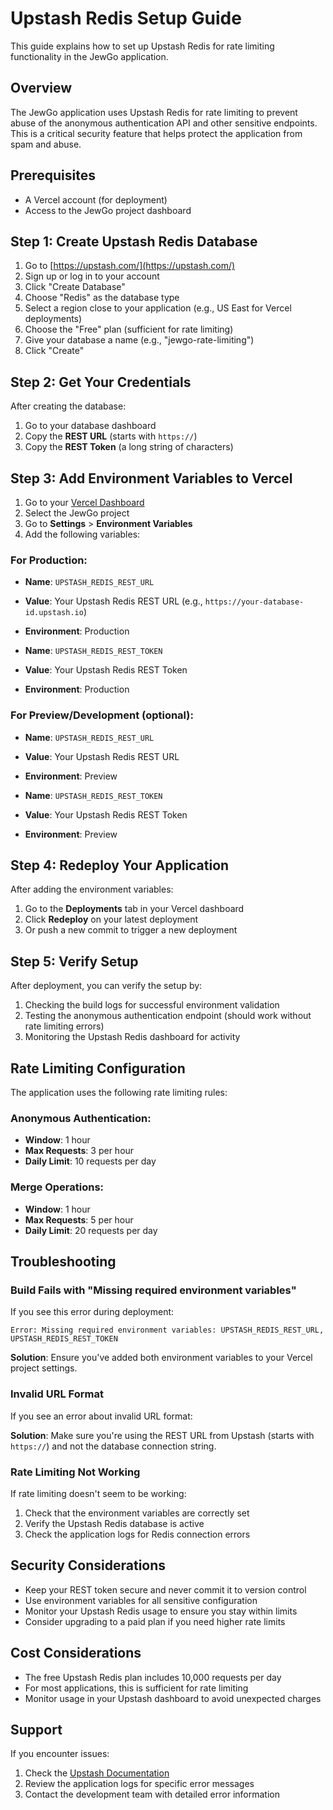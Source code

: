 # Upstash Redis Setup Guide

This guide explains how to set up Upstash Redis for rate limiting functionality in the JewGo application.

## Overview

The JewGo application uses Upstash Redis for rate limiting to prevent abuse of the anonymous authentication API and other sensitive endpoints. This is a critical security feature that helps protect the application from spam and abuse.

## Prerequisites

- A Vercel account (for deployment)
- Access to the JewGo project dashboard

## Step 1: Create Upstash Redis Database

1. Go to [https://upstash.com/](https://upstash.com/)
2. Sign up or log in to your account
3. Click "Create Database"
4. Choose "Redis" as the database type
5. Select a region close to your application (e.g., US East for Vercel deployments)
6. Choose the "Free" plan (sufficient for rate limiting)
7. Give your database a name (e.g., "jewgo-rate-limiting")
8. Click "Create"

## Step 2: Get Your Credentials

After creating the database:

1. Go to your database dashboard
2. Copy the **REST URL** (starts with `https://`)
3. Copy the **REST Token** (a long string of characters)

## Step 3: Add Environment Variables to Vercel

1. Go to your [Vercel Dashboard](https://vercel.com/dashboard)
2. Select the JewGo project
3. Go to **Settings** > **Environment Variables**
4. Add the following variables:

### For Production:
- **Name**: `UPSTASH_REDIS_REST_URL`
- **Value**: Your Upstash Redis REST URL (e.g., `https://your-database-id.upstash.io`)
- **Environment**: Production

- **Name**: `UPSTASH_REDIS_REST_TOKEN`
- **Value**: Your Upstash Redis REST Token
- **Environment**: Production

### For Preview/Development (optional):
- **Name**: `UPSTASH_REDIS_REST_URL`
- **Value**: Your Upstash Redis REST URL
- **Environment**: Preview

- **Name**: `UPSTASH_REDIS_REST_TOKEN`
- **Value**: Your Upstash Redis REST Token
- **Environment**: Preview

## Step 4: Redeploy Your Application

After adding the environment variables:

1. Go to the **Deployments** tab in your Vercel dashboard
2. Click **Redeploy** on your latest deployment
3. Or push a new commit to trigger a new deployment

## Step 5: Verify Setup

After deployment, you can verify the setup by:

1. Checking the build logs for successful environment validation
2. Testing the anonymous authentication endpoint (should work without rate limiting errors)
3. Monitoring the Upstash Redis dashboard for activity

## Rate Limiting Configuration

The application uses the following rate limiting rules:

### Anonymous Authentication:
- **Window**: 1 hour
- **Max Requests**: 3 per hour
- **Daily Limit**: 10 requests per day

### Merge Operations:
- **Window**: 1 hour
- **Max Requests**: 5 per hour
- **Daily Limit**: 20 requests per day

## Troubleshooting

### Build Fails with "Missing required environment variables"

If you see this error during deployment:

```
Error: Missing required environment variables: UPSTASH_REDIS_REST_URL, UPSTASH_REDIS_REST_TOKEN
```

**Solution**: Ensure you've added both environment variables to your Vercel project settings.

### Invalid URL Format

If you see an error about invalid URL format:

**Solution**: Make sure you're using the REST URL from Upstash (starts with `https://`) and not the database connection string.

### Rate Limiting Not Working

If rate limiting doesn't seem to be working:

1. Check that the environment variables are correctly set
2. Verify the Upstash Redis database is active
3. Check the application logs for Redis connection errors

## Security Considerations

- Keep your REST token secure and never commit it to version control
- Use environment variables for all sensitive configuration
- Monitor your Upstash Redis usage to ensure you stay within limits
- Consider upgrading to a paid plan if you need higher rate limits

## Cost Considerations

- The free Upstash Redis plan includes 10,000 requests per day
- For most applications, this is sufficient for rate limiting
- Monitor usage in your Upstash dashboard to avoid unexpected charges

## Support

If you encounter issues:

1. Check the [Upstash Documentation](https://docs.upstash.com/)
2. Review the application logs for specific error messages
3. Contact the development team with detailed error information
